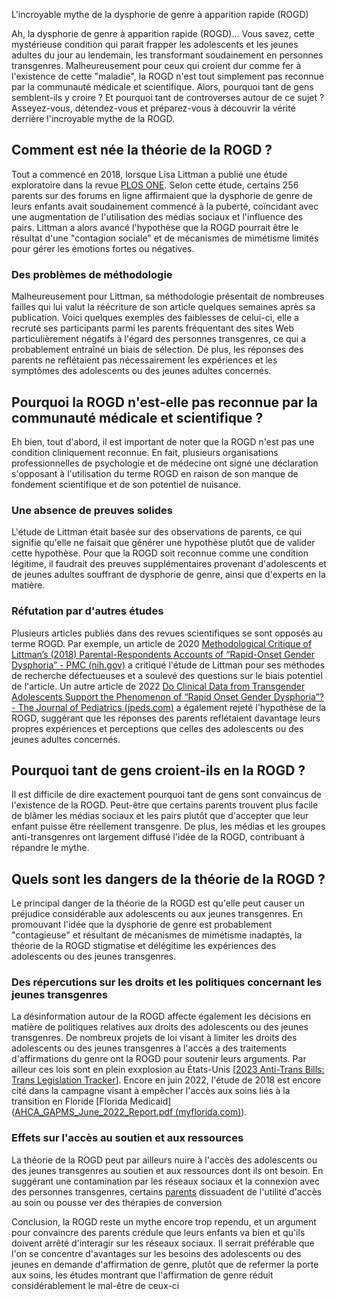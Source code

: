 
L'incroyable mythe de la dysphorie de genre à apparition rapide (ROGD)

Ah, la dysphorie de genre à apparition rapide (ROGD)… Vous savez, cette mystérieuse condition qui parait frapper les adolescents et les jeunes adultes du jour au lendemain, les transformant soudainement en personnes transgenres. Malheureusement pour ceux qui croient dur comme fer à l'existence de cette "maladie", la ROGD n'est tout simplement pas reconnue par la communauté médicale et scientifique. Alors, pourquoi tant de gens semblent-ils y croire ? Et pourquoi tant de controverses autour de ce sujet ? Asseyez-vous, détendez-vous et préparez-vous à découvrir la vérité derrière l'incroyable mythe de la ROGD.

## Comment est née la théorie de la ROGD ?

Tout a commencé en 2018, lorsque Lisa Littman a publié une étude exploratoire dans la revue [PLOS ONE](https://journals.plos.org/plosone/article?id=10.1371/journal.pone.0202330). Selon cette étude, certains 256 parents sur des forums en ligne affirmaient que la dysphorie de genre de leurs enfants avait soudainement commencé à la puberté, coïncidant avec une augmentation de l'utilisation des médias sociaux et l'influence des pairs. Littman a alors avancé l'hypothèse que la ROGD pourrait être le résultat d'une "contagion sociale" et de mécanismes de mimétisme limités pour gérer les émotions fortes ou négatives.

### Des problèmes de méthodologie

Malheureusement pour Littman, sa méthodologie présentait de nombreuses failles qui lui valut la réécriture de son article quelques semaines après sa publication. Voici quelques exemples des faiblesses de celui-ci, elle a recruté ses participants parmi les parents fréquentant des sites Web particulièrement négatifs à l'égard des personnes transgenres, ce qui a probablement entraîné un biais de sélection. De plus, les réponses des parents ne reflétaient pas nécessairement les expériences et les symptômes des adolescents ou des jeunes adultes concernés.

## Pourquoi la ROGD n'est-elle pas reconnue par la communauté médicale et scientifique ?

Eh bien, tout d'abord, il est important de noter que la ROGD n'est pas une condition cliniquement reconnue. En fait, plusieurs organisations professionnelles de psychologie et de médecine ont signé une déclaration s'opposant à l'utilisation du terme ROGD en raison de son manque de fondement scientifique et de son potentiel de nuisance.

### Une absence de preuves solides

L'étude de Littman était basée sur des observations de parents, ce qui signifie qu'elle ne faisait que générer une hypothèse plutôt que de valider cette hypothèse. Pour que la ROGD soit reconnue comme une condition légitime, il faudrait des preuves supplémentaires provenant d'adolescents et de jeunes adultes souffrant de dysphorie de genre, ainsi que d'experts en la matière.

### Réfutation par d'autres études

Plusieurs articles publiés dans des revues scientifiques se sont opposés au terme ROGD. Par exemple, un article de 2020 [Methodological Critique of Littman’s (2018) Parental-Respondents Accounts of “Rapid-Onset Gender Dysphoria” - PMC (nih.gov)](https://www.ncbi.nlm.nih.gov/pmc/articles/PMC7012957/) a critiqué l'étude de Littman pour ses méthodes de recherche défectueuses et a soulevé des questions sur le biais potentiel de l'article. Un autre article de 2022 [Do Clinical Data from Transgender Adolescents Support the Phenomenon of “Rapid Onset Gender Dysphoria”? - The Journal of Pediatrics (jpeds.com)](https://www.jpeds.com/article/S0022-3476(21)01085-4/fulltext) a également rejeté l'hypothèse de la ROGD, suggérant que les réponses des parents reflétaient davantage leurs propres expériences et perceptions que celles des adolescents ou des jeunes adultes concernés.

## Pourquoi tant de gens croient-ils en la ROGD ?

Il est difficile de dire exactement pourquoi tant de gens sont convaincus de l'existence de la ROGD. Peut-être que certains parents trouvent plus facile de blâmer les médias sociaux et les pairs plutôt que d'accepter que leur enfant puisse être réellement transgenre. De plus, les médias et les groupes anti-transgenres ont largement diffusé l'idée de la ROGD, contribuant à répandre le mythe.

## Quels sont les dangers de la théorie de la ROGD ?

Le principal danger de la théorie de la ROGD est qu'elle peut causer un préjudice considérable aux adolescents ou aux jeunes transgenres. En promouvant l'idée que la dysphorie de genre est probablement "contagieuse" et résultant de mécanismes de mimétisme inadaptés, la théorie de la ROGD stigmatise et délégitime les expériences des adolescents ou des jeunes transgenres.

### Des répercutions sur les droits et les politiques concernant les jeunes transgenres

La désinformation autour de la ROGD affecte également les décisions en matière de politiques relatives aux droits des adolescents ou des jeunes transgenres. De nombreux projets de loi visant à limiter les droits des adolescents ou des jeunes transgenres à l'accès a des traitements d'affirmations du genre ont la ROGD pour soutenir leurs arguments. Par ailleur ces lois sont en plein exxplosion au États-Unis [[2023 Anti-Trans Bills: Trans Legislation Tracker](https://translegislation.com/)]. Encore en juin 2022, l'étude de 2018 est encore cité dans la campagne visant à empêcher l'accès aux soins liés à la transition en Floride [Florida Medicaid]([AHCA_GAPMS_June_2022_Report.pdf (myflorida.com)](https://ahca.myflorida.com/content/download/4869/file/AHCA_GAPMS_June_2022_Report.pdf)).

### Effets sur l'accès au soutien et aux ressources

La théorie de la ROGD peut par ailleurs nuire à l'accès des adolescents ou des jeunes transgenres au soutien et aux ressources dont ils ont besoin. En suggérant une contamination par les réseaux sociaux et la connexion avec des personnes transgenres, certains [parents](https://www.parentsofrogdkids.com/)  dissuadent de l'utilité d'accès au soin ou pousse ver des thérapies de conversion 

Conclusion, la ROGD reste un mythe encore trop rependu, et un argument pour convaincre des parents crédule que leurs enfants va bien et qu'ils doivent arrêté d'interagir sur les réseaux sociaux. Il serrait préférable que l'on se concentre d'avantages sur les besoins des adolescents ou des jeunes en demande d'affirmation de genre, plutôt que de refermer la porte aux soins, les études montrant que l'affirmation de genre réduit considérablement le mal-être de ceux-ci